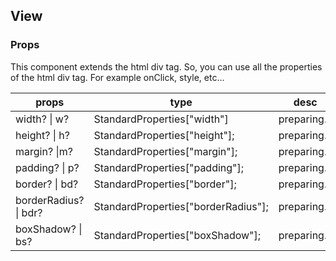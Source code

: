 ## View

### Props

This component extends the html div tag.
So, you can use all the properties of the html div tag.
For example onClick, style, etc...

| props                 | type                                | desc         | default |
| --------------------- | ----------------------------------- | ------------ | ------- |
| width? \| w?          | StandardProperties["width"]         | preparing... | -       |
| height? \| h?         | StandardProperties["height"];       | preparing... | -       |
| margin? \|m?          | StandardProperties["margin"];       | preparing... | -       |
| padding? \| p?        | StandardProperties["padding"];      | preparing... | -       |
| border? \| bd?        | StandardProperties["border"];       | preparing... | -       |
| borderRadius? \| bdr? | StandardProperties["borderRadius"]; | preparing... | -       |
| boxShadow? \| bs?     | StandardProperties["boxShadow"];    | preparing... | -       |
